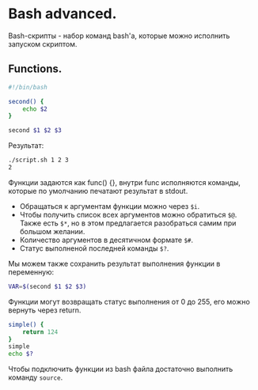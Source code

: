 # Bash advanced.

Bash-скрипты - набор команд bash'a, которые можно исполнить запуском скриптом.

## Functions.

```bash
#!/bin/bash

second() {
	echo $2
}

second $1 $2 $3
```
Результат:
```bash
./script.sh 1 2 3
2
```

Функции задаются как func() {}, внутри func исполняются команды, которые по умолчанию печатают результат в stdout. 
* Обращаться к аргументам функции можно через `$i`. 
* Чтобы получить список всех аргументов можно обратиться `$@`. Также есть `$*`, но в этом предлагается разобраться самим при большом желании.
* Количество аргументов в десятичном формате `$#`.
* Статус выполненой последней команды `$?`.

Мы можем также сохранить результат выполнения функции в переменную:
```bash 
VAR=$(second $1 $2 $3)
```

Функции могут возвращать статус выполнения от 0 до 255, его можно вернуть через return.
```bash
simple() {
    return 124
}
simple
echo $?
```

Чтобы подключить функции из bash файла достаточно выполнить команду `source`.

